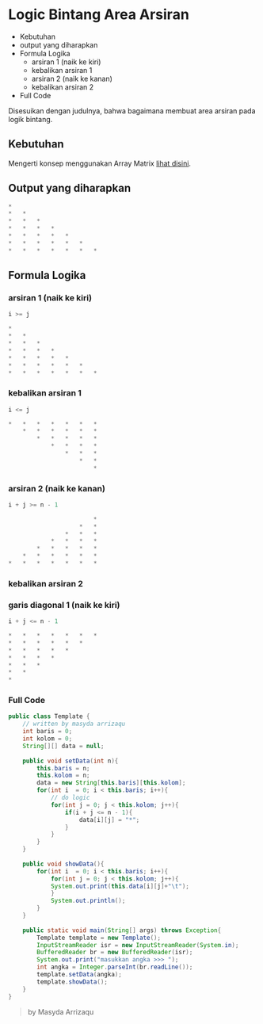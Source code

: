 # Logic Bintang Area Arsiran  
* 	Kebutuhan
*	output yang diharapkan 
* 	Formula Logika
	* arsiran 1 (naik ke kiri)
	* kebalikan arsiran 1 
	* arsiran 2 (naik ke kanan)
	* kebalikan arsiran 2
* Full Code 

Disesuikan dengan judulnya, bahwa bagaimana membuat area arsiran pada logik bintang.

## Kebutuhan
Mengerti konsep menggunakan Array Matrix [lihat disini](https://arrizaqu.github.io/logic/template).
	
## Output yang diharapkan
```java
*	 	 	 	 	 	 
*	*	 	 	 	 	 
*	*	*	 	 	 	 
*	*	*	*	 	 	 
*	*	*	*	*	 	 
*	*	*	*	*	*	 
*	*	*	*	*	*	*
```

## Formula Logika
### arsiran 1 (naik ke kiri)

```js
i >= j

*	 	 	 	 	 	 
*	*	 	 	 	 	 
*	*	*	 	 	 	 
*	*	*	*	 	 	 
*	*	*	*	*	 	 
*	*	*	*	*	*	 
*	*	*	*	*	*	*
```

### kebalikan arsiran 1 
```js
i <= j

*	*	*	*	*	*	*
 	*	*	*	*	*	*
 	 	*	*	*	*	*
 	 	 	*	*	*	*
 	 	 	 	*	*	*
 	 	 	 	 	*	*
 	 	 	 	 	 	*
```

### arsiran 2 (naik ke kanan)
```js
i + j >= n - 1

	 	 	 	 	 	*
 	 	 	 	 	*	*
 	 	 	 	*	*	*
 	 	 	*	*	*	*
 	 	*	*	*	*	*
 	*	*	*	*	*	*
*	*	*	*	*	*	*
```

### kebalikan arsiran 2
	
### garis diagonal 1 (naik ke kiri)
```js
i + j <= n - 1

*	*	*	*	*	*	*
*	*	*	*	*	*	 
*	*	*	*	*	 	 
*	*	*	*	 	 	 
*	*	*	 	 	 	 
*	*	 	 	 	 	 
*
```

### Full Code 
```java
public class Template {
	// written by masyda arrizaqu
	int baris = 0;
	int kolom = 0;
	String[][] data = null;
	
	public void setData(int n){
		this.baris = n;
		this.kolom = n;
		data = new String[this.baris][this.kolom];
		for(int i  = 0; i < this.baris; i++){
			// do logic 
			for(int j = 0; j < this.kolom; j++){
				if(i + j <= n - 1){
					data[i][j] = "*";
				} 
			}
		}
	}
	
	public void showData(){
		for(int i  = 0; i < this.baris; i++){
			for(int j = 0; j < this.kolom; j++){
			System.out.print(this.data[i][j]+"\t");
			}
			System.out.println();
		}
	}
	
	public static void main(String[] args) throws Exception{
		Template template = new Template();
		InputStreamReader isr = new InputStreamReader(System.in);
		BufferedReader br = new BufferedReader(isr);
		System.out.print("masukkan angka >>> ");
		int angka = Integer.parseInt(br.readLine());
		template.setData(angka);
		template.showData();
	}
}
```

> by Masyda Arrizaqu 